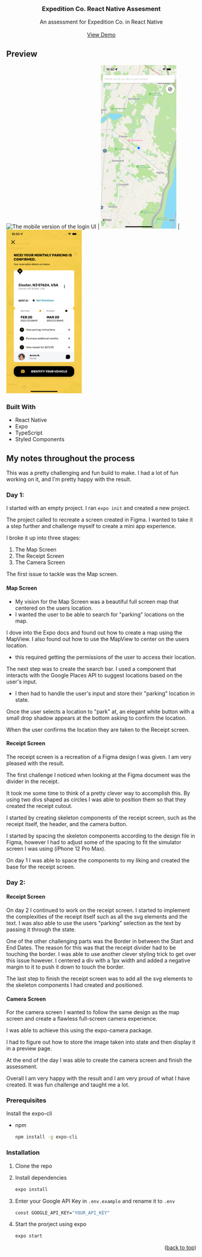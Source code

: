 <div id="top"></div>

<br />
<div align="center">

<h3 align="center">Expedition Co. React Native Assesment</h3>

  <p align="center">
    An assessment for Expedition Co. in React Native    
    <br />
    <br />
    <a href="https://expo.dev/@arielnathan/expedition-test?serviceType=classic&distribution=expo-go">View Demo</a>
  </p>
</div>

<!-- ABOUT THE PROJECT -->

## Preview

<img src="https://github.com/ariel-nathan/expedition-test/blob/master/assets/AppPreview.gif" width="200" alt="The mobile version of the login UI" /> | <img src="https://github.com/ariel-nathan/expedition-test/blob/master/assets/MapScreen.png" width="200" alt="The mobile version of the login UI" /> | <img src="https://github.com/ariel-nathan/expedition-test/blob/master/assets/ReceiptScreen.png" width="200" alt="The mobile version of the login UI" />

### Built With

- React Native
- Expo
- TypeScript
- Styled Components

<!-- GETTING STARTED -->

## My notes throughout the process

This was a pretty challenging and fun build to make. I had a lot of fun working on it, and I'm pretty happy with the result.

### Day 1:

I started with an empty project. I ran `expo init` and created a new project.

The project called to recreate a screen created in Figma. I wanted to take it a step further and challenge myself to create a mini app experience.

I broke it up into three stages:

1. The Map Screen
2. The Receipt Screen
3. The Camera Screen

The first issue to tackle was the Map screen.

#### Map Screen

- My vision for the Map Screen was a beautiful full screen map that centered on the users location.
- I wanted the user to be able to search for "parking" locations on the map.

I dove into the Expo docs and found out how to create a map using the MapView. I also found out how to use the MapView to center on the users location.

- this required getting the permissions of the user to access their location.

The next step was to create the search bar. I used a component that interacts with the Google Places API to suggest locations based on the user's input.

- I then had to handle the user's input and store their "parking" location in state.

Once the user selects a location to "park" at, an elegant white button with a small drop shadow appears at the bottom asking to confirm the location.

When the user confirms the location they are taken to the Receipt screen.

#### Receipt Screen

The receipt screen is a recreation of a Figma design I was given. I am very pleased with the result.

The first challenge I noticed when looking at the Figma document was the divider in the receipt.

It took me some time to think of a pretty clever way to accomplish this. By using two divs shaped as circles I was able to position them so that they created the receipt cutout.

I started by creating skeleton components of the receipt screen, such as the receipt itself, the header, and the camera button.

I started by spacing the skeleton components according to the design file in Figma, however I had to adjust some of the spacing to fit the simulator screen I was using (iPhone 12 Pro Max).

On day 1 I was able to space the components to my liking and created the base for the receipt screen.

### Day 2:

#### Receipt Screen

On day 2 I continued to work on the receipt screen. I started to implement the complexities of the receipt itself such as all the svg elements and the text. I was also able to use the users "parking" selection as the text by passing it through the state.

One of the other challenging parts was the Border in between the Start and End Dates. The reason for this was that the receipt divider had to be touching the border. I was able to use another clever styling trick to get over this issue however. I centered a div with a 1px width and added a negative margin to it to push it down to touch the border.

The last step to finish the receipt screen was to add all the svg elements to the skeleton components I had created and positioned.

#### Camera Screen

For the camera screen I wanted to follow the same design as the map screen and create a flawless full-screen camera experience.

I was able to achieve this using the expo-camera package.

I had to figure out how to store the image taken into state and then display it in a preview page.

At the end of the day I was able to create the camera screen and finish the assessment.

Overall I am very happy with the result and I am very proud of what I have created. It was fun challenge and taught me a lot.

### Prerequisites

Install the expo-cli

- npm
  ```sh
  npm install -g expo-cli
  ```

### Installation

1. Clone the repo

2. Install dependencies
   ```sh
   expo install
   ```
3. Enter your Google API Key in `.env.example` and rename it to `.env`

   ```sh
   const GOOGLE_API_KEY="YOUR_API_KEY"
   ```
4. Start the prorject using expo
   ```sh
   expo start
   ```
   <p align="right">(<a href="#top">back to top</a>)</p>
